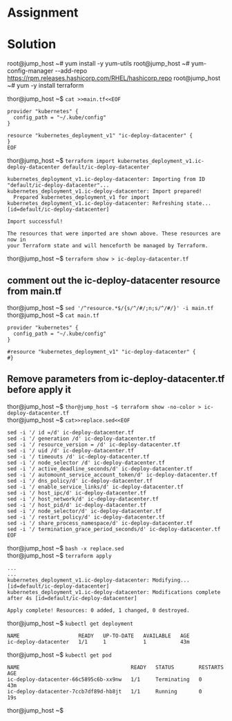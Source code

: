 # Assignment


# Solution
root@jump_host ~# yum install -y yum-utils
root@jump_host ~# yum-config-manager --add-repo https://rpm.releases.hashicorp.com/RHEL/hashicorp.repo
root@jump_host ~# yum -y install terraform

thor@jump_host ~$ `cat >>main.tf<<EOF`
```
provider "kubernetes" {
  config_path = "~/.kube/config"
}

resource "kubernetes_deployment_v1" "ic-deploy-datacenter" {
}
EOF
```                                     
thor@jump_host ~$ `terraform import kubernetes_deployment_v1.ic-deploy-datacenter default/ic-deploy-datacenter`
```
kubernetes_deployment_v1.ic-deploy-datacenter: Importing from ID "default/ic-deploy-datacenter"...
kubernetes_deployment_v1.ic-deploy-datacenter: Import prepared!
  Prepared kubernetes_deployment_v1 for import
kubernetes_deployment_v1.ic-deploy-datacenter: Refreshing state... [id=default/ic-deploy-datacenter]

Import successful!

The resources that were imported are shown above. These resources are now in
your Terraform state and will henceforth be managed by Terraform.
```
thor@jump_host ~$ `terraform show > ic-deploy-datacenter.tf`  
## comment out the ic-deploy-datacenter resource from main.tf
thor@jump_host ~$ `sed '/^resource.*$/{s/^/#/;n;s/^/#/}' -i main.tf`  
thor@jump_host ~$ `cat main.tf`
```
provider "kubernetes" {
  config_path = "~/.kube/config"
}

#resource "kubernetes_deployment_v1" "ic-deploy-datacenter" {
#}
```
## Remove parameters from ic-deploy-datacenter.tf before apply it
thor@jump_host ~$ `thor@jump_host ~$ terraform show -no-color > ic-deploy-datacenter.tf`  
thor@jump_host ~$ `cat>>replace.sed<<EOF`
```
sed -i '/ id =/d' ic-deploy-datacenter.tf
sed -i '/ generation /d' ic-deploy-datacenter.tf
sed -i '/ resource_version = /d' ic-deploy-datacenter.tf
sed -i '/ uid /d' ic-deploy-datacenter.tf
sed -i '/ timeouts /d' ic-deploy-datacenter.tf
sed -i '/ node_selector /d' ic-deploy-datacenter.tf
sed -i '/ active_deadline_seconds/d' ic-deploy-datacenter.tf
sed -i '/ automount_service_account_token/d' ic-deploy-datacenter.tf
sed -i '/ dns_policy/d' ic-deploy-datacenter.tf
sed -i '/ enable_service_links/d' ic-deploy-datacenter.tf
sed -i '/ host_ipc/d' ic-deploy-datacenter.tf
sed -i '/ host_network/d' ic-deploy-datacenter.tf
sed -i '/ host_pid/d' ic-deploy-datacenter.tf
sed -i '/ node_selector/d' ic-deploy-datacenter.tf
sed -i '/ restart_policy/d' ic-deploy-datacenter.tf
sed -i '/ share_process_namespace/d' ic-deploy-datacenter.tf
sed -i '/ termination_grace_period_seconds/d' ic-deploy-datacenter.tf
EOF
```
thor@jump_host ~$ `bash -x replace.sed`  
thor@jump_host ~$ `terraform apply`
```
...
...
kubernetes_deployment_v1.ic-deploy-datacenter: Modifying... [id=default/ic-deploy-datacenter]
kubernetes_deployment_v1.ic-deploy-datacenter: Modifications complete after 4s [id=default/ic-deploy-datacenter]

Apply complete! Resources: 0 added, 1 changed, 0 destroyed.
```
thor@jump_host ~$ `kubectl get deployment`
```
NAME                   READY   UP-TO-DATE   AVAILABLE   AGE
ic-deploy-datacenter   1/1     1            1           43m
```
thor@jump_host ~$ `kubectl get pod`
```
NAME                                    READY   STATUS        RESTARTS   AGE
ic-deploy-datacenter-66c5895c6b-xx9nw   1/1     Terminating   0          43m
ic-deploy-datacenter-7ccb7df89d-hb8jt   1/1     Running       0          19s
```
thor@jump_host ~$ 
